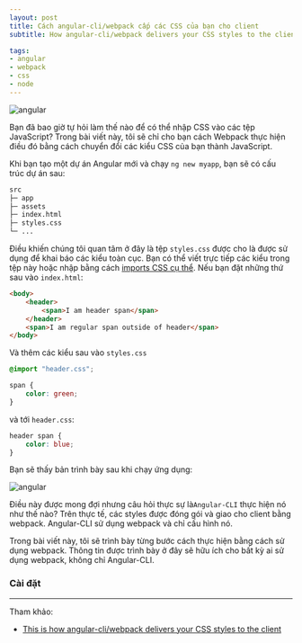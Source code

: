 ```yaml
---
layout: post
title: Cách angular-cli/webpack cấp các CSS của bạn cho client
subtitle: How angular-cli/webpack delivers your CSS styles to the client

tags:
- angular
- webpack
- css
- node
---
```


![angular](https://boxxv.github.io/img/posts/1_h9J7BAvjmdyBmyXnvytHDg.png "webpack")

Bạn đã bao giờ tự hỏi làm thế nào để có thể nhập CSS vào các tệp JavaScript? Trong bài viết này, tôi sẽ chỉ cho bạn cách Webpack thực hiện điều đó bằng cách chuyển đổi các kiểu CSS của bạn thành JavaScript.

Khi bạn tạo một dự án Angular mới và chạy `ng new myapp`, bạn sẽ có cấu trúc dự án sau:

```bat
src
├─ app
├─ assets
├─ index.html
├─ styles.css
└─ ...
```

Điều khiến chúng tôi quan tâm ở đây là tệp `styles.css` được cho là được sử dụng để khai báo các kiểu toàn cục. Bạn có thể viết trực tiếp các kiểu trong tệp này hoặc nhập bằng cách [imports CSS cụ thể](https://developer.mozilla.org/en-US/docs/Web/CSS/@import). Nếu bạn đặt những thứ sau vào `index.html`:

```html
<body>
    <header>
        <span>I am header span</span>
    </header>
    <span>I am regular span outside of header</span>
</body>
```

Và thêm các kiểu sau vào `styles.css`
```css
@import "header.css";

span {
    color: green;
}
```

và tới `header.css`:
```css
header span {
    color: blue;
}
```

Bạn sẽ thấy bản trình bày sau khi chạy ứng dụng:

![angular](https://boxxv.github.io/img/posts/image-42.png "webpack")

Điều này được mong đợi nhưng câu hỏi thực sự là`Angular-CLI` thực hiện nó như thế nào? Trên thực tế, các styles được đóng gói và giao cho client bằng webpack. Angular-CLI sử dụng webpack và chỉ cấu hình nó.

Trong bài viết này, tôi sẽ trình bày từng bước cách thực hiện bằng cách sử dụng webpack. Thông tin được trình bày ở đây sẽ hữu ích cho bất kỳ ai sử dụng webpack, không chỉ Angular-CLI.


### Cài đặt





-----
Tham khảo:
- [This is how angular-cli/webpack delivers your CSS styles to the client](https://indepth.dev/posts/1176/this-is-how-angular-cli-webpack-delivers-your-css-styles-to-the-client)